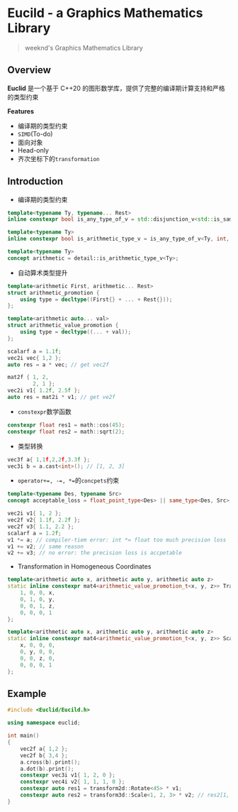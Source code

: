 # Eucild - a Graphics Mathematics Library
> weeknd's Graphics Mathematics Library

## Overview
**Euclid** 是一个基于 C++20 的图形数学库，提供了完整的编译期计算支持和严格的类型约束

**Features**
- 编译期的类型约束
- ```SIMD```(To-do)
- 面向对象
- Head-only
- 齐次坐标下的```transformation```

## Introduction
- 编译期的类型约束

```c++
template<typename Ty, typename... Rest>
inline constexpr bool is_any_type_of_v = std::disjunction_v<std::is_same<Ty, Rest>...>;

template<typename Ty>
inline constexpr bool is_arithmetic_type_v = is_any_type_of_v<Ty, int, unsigned int, float, double>;

template<typename Ty>
concept arithmetic = detail::is_arithmetic_type_v<Ty>;
```

- 自动算术类型提升

```c++
template<arithmetic First, arithmetic... Rest>
struct arithmetic_promotion {
    using type = decltype((First{} + ... + Rest{}));
};

template<arithmetic auto... val>
struct arithmetic_value_promotion {
    using type = decltype((... + val));
};

scalarf a = 1.1f;
vec2i vec{ 1,2 };
auto res = a * vec; // get vec2f

mat2f { 1, 2,
        2, 1 };
vec2i v1{ 1.2f, 2.5f };
auto res = mat2i * v1; // get ve2f

```

- ```constexpr```数学函数
```c++
constexpr float res1 = math::cos(45);
constexpr float res2 = math::sqrt(2);
```

- 类型转换
```c++
vec3f a{ 1,1f,2,2f,3.3f };
vec3i b = a.cast<int>(); // [1, 2, 3]
```

- ```operator+=, -=, *=```的```concpets```约束
```c++
template<typename Des, typename Src>
concept acceptable_loss = float_point_type<Des> || same_type<Des, Src>;

vec2i v1{ 1, 2 };
vec2f v2{ 1.1f, 2.2f };
vec2f v3{ 1.1, 2.2 };
scalarf a = 1.2f;
v1 *= a; // compiler-tiem error: int *= float too much precision loss 
v1 += v2; // same reason
v2 += v3; // no error: the precision loss is accpetable
```

- Transformation in Homogeneous Coordinates
```c++
template<arithmetic auto x, arithmetic auto y, arithmetic auto z>
static inline constexpr mat4<arithmetic_value_promotion_t<x, y, z>> Translate{
	1, 0, 0, x,
	0, 1, 0, y,
	0, 0, 1, z,
	0, 0, 0, 1
};

template<arithmetic auto x, arithmetic auto y, arithmetic auto z>
static inline constexpr mat4<arithmetic_value_promotion_t<x, y, z>> Scale{
	x, 0, 0, 0,
	0, y, 0, 0,
	0, 0, z, 0,
	0, 0, 0, 1
};
```

## Example
```c++
#include <Euclid/Eucild.h>

using namespace euclid;

int main()
{
    vec2f a{ 1,2 };
    vec2f b{ 3,4 };
    a.cross(b).print();
    a.dot(b).print();
    constexpr vec3i v1{ 1, 2, 0 };
    constexpr vec4i v2{ 1, 1, 1, 0 };
    constexpr auto res1 = transform2d::Rotate<45> * v1;
    constexpr auto res2 = transform3d::Scale<1, 2, 3> * v2; // res2[1, 2, 3]
}
```
